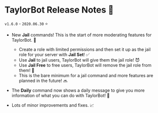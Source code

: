 # TaylorBot Release Notes 📝
`v1.6.0` - `2020.06.30` ⭐

- New **Jail** commands! This is the start of more moderating features for TaylorBot. 🚨
    - Create a role with limited permissions and then set it up as the jail role for your server with **Jail Set**! ✅
    - Use **Jail** to jail users, TaylorBot will give them the jail role! 😈
    - Use **Jail Free** to free users, TaylorBot will remove the jail role from them! 👼
    - This is the bare minimum for a jail command and more features are planned in the future! 🔜

- The **Daily** command now shows a daily message to give you more information of what you can do with TaylorBot! 👀

- Lots of minor improvements and fixes. 📈
